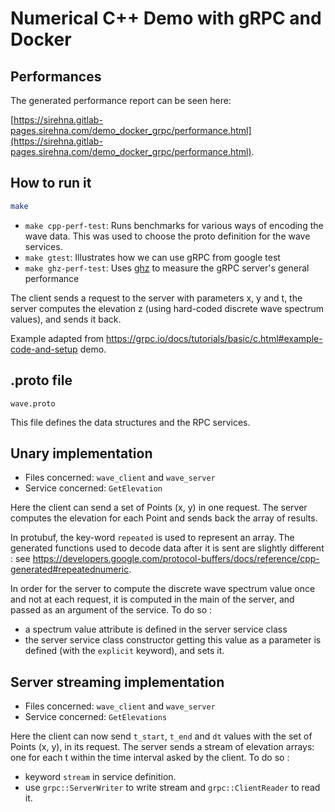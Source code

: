 # Numerical C++ Demo with gRPC and Docker

## Performances

The generated performance report can be seen here:

[https://sirehna.gitlab-pages.sirehna.com/demo_docker_grpc/performance.html](https://sirehna.gitlab-pages.sirehna.com/demo_docker_grpc/performance.html).

## How to run it

```bash
make
```

- `make cpp-perf-test`: Runs benchmarks for various ways of encoding the wave data. This was used to choose the proto definition for the wave services.
- `make gtest`: Illustrates how we can use gRPC from google test
- `make ghz-perf-test`: Uses [ghz](https://github.com/bojand/ghz) to measure the gRPC server's general performance


The client sends a request to the server with parameters x, y and t, the server computes the elevation z (using hard-coded discrete wave spectrum values), and sends it back.

Example adapted from https://grpc.io/docs/tutorials/basic/c.html#example-code-and-setup demo.

## .proto file
`wave.proto`

This file defines the data structures and the RPC services.

## Unary implementation
- Files concerned: `wave_client` and `wave_server`
- Service concerned: `GetElevation`

Here the client can send a set of Points (x, y) in one request. The server computes the elevation for each Point and sends back the array of results.

In protubuf, the key-word `repeated` is used to represent an array. The generated functions used to decode data after it is sent are slightly different : see https://developers.google.com/protocol-buffers/docs/reference/cpp-generated#repeatednumeric.

In order for the server to compute the discrete wave spectrum value once and not at each request, it is computed in the main of the server, and passed as an argument of the service.
To do so :
- a spectrum value attribute is defined in the server service class
- the server service class constructor getting this value as a parameter is defined (with the `explicit` keyword), and sets it.

## Server streaming implementation
- Files concerned: `wave_client` and `wave_server`
- Service concerned: `GetElevations`

Here the client can now send `t_start`, `t_end` and `dt` values with the set of Points (x, y), in its request. The server sends a stream of elevation arrays: one for each t within the time interval asked by the client.
To do so :
- keyword `stream` in service definition.
- use `grpc::ServerWriter` to write stream and `grpc::ClientReader` to read it.

